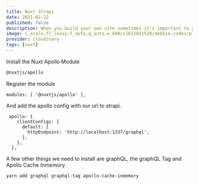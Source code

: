 ```yaml
---
title: Nuxt Strapi
date: 2021-02-22
published: false
description: When you build your own site sometimes it's important to add analytics to see what is doing well, what your audience is spending time and perhaps find ways of improving your site
image: c_scale,fl_lossy,f_auto,q_auto,w_600/v1611841528/debbie.codes/plausible_laomvr
provider: cloudinary
tags: [nuxt]
---
```


Install the Nuxt Apollo Module

```bash
@nuxtjs/apollo
```

Register the module

```js{}[nuxt.config.js]
modules: [ '@nuxtjs/apollo' ],
```

And add the apollo config with our url to strapi.

```js[nuxt.config.js]
 apollo: {
    clientConfigs: {
      default: {
        httpEndpoint: 'http://localhost:1337/graphql',
      },
    },
  },
```

A few other things we need to install are graphQL, the graphQL Tag and Apollo Cache Inmemory.

```bash
yarn add graphql graphql-tag apollo-cache-inmemory
```
